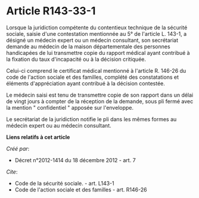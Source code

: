 # Article R143-33-1

Lorsque la juridiction compétente du contentieux technique de la sécurité sociale, saisie d'une contestation mentionnée au 5°
de l'article L. 143-1, a désigné un médecin expert ou un médecin consultant, son secrétariat demande au médecin de la maison
départementale des personnes handicapées de lui transmettre copie du rapport médical ayant contribué à la fixation du taux
d'incapacité ou à la décision critiquée. 

Celui-ci comprend le certificat médical mentionné à l'article R. 146-26 du code de l'action sociale et des familles, complété
des constatations et éléments d'appréciation ayant contribué à la décision contestée. 

Le médecin saisi est tenu de transmettre copie de son rapport dans un délai de vingt jours à compter de la réception de la
demande, sous pli fermé avec la mention " confidentiel " apposée sur l'enveloppe. 

Le secrétariat de la juridiction notifie le pli dans les mêmes formes au médecin expert ou au médecin consultant.

**Liens relatifs à cet article**

_Créé par_:

  - Décret n°2012-1414 du 18 décembre 2012 - art. 7

_Cite_:

  - Code de la sécurité sociale. - art. L143-1
  - Code de l'action sociale et des familles - art. R146-26
